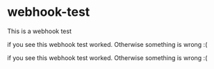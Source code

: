 # webhook-test
This is a webhook test

if you see this webhook test worked. Otherwise something is wrong :(

if you see this webhook test worked. Otherwise something is wrong :(
